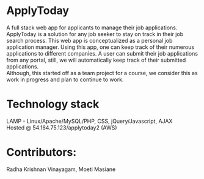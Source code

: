 # ApplyToday
A full stack web app for applicants to manage their job applications.
<br />ApplyToday is a solution for any job seeker to stay on track in their job search process. This web app is conceptualized as a personal job application manager. Using this app, one can keep track of their numerous applications to different companies. A user can submit their job applications from any portal, still, we will automatically keep track of their submitted applications.
<br />Although, this started off as a team project for a course, we consider this as work in progress and plan to continue to work.

# Technology stack
LAMP - Linux/Apache/MySQL/PHP, CSS, jQuery/Javascript, AJAX
<br /> Hosted @ 54.164.75.123/applytoday2 (AWS)

# Contributors:
Radha Krishnan Vinayagam, Moeti Masiane
